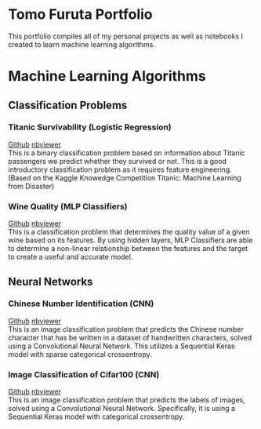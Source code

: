 # Tomo Furuta Portfolio 
This portfolio compiles all of my personal projects as well as notebooks I created to learn machine learning algorithms.

# Machine Learning Algorithms
## Classification Problems
### Titanic Survivability (Logistic Regression)
[Github](https://github.com/tomofuruta/tomofuruta.github.io/blob/92ccad383094d6cc6ef313d11be0529b3717319f/Notebook/titanic-classification.ipynb) [nbviewer](https://nbviewer.org/github/tomofuruta/tomofuruta.github.io/blob/92ccad383094d6cc6ef313d11be0529b3717319f/Notebook/titanic-classification.ipynb) \
This is a binary classification problem based on information about Titanic passengers we predict whether they survived or not. This is a good introductory classification problem as it requires feature engineering. (Based on the Kaggle Knowedge Competition Titanic: Machine Learning from Disaster)
### Wine Quality (MLP Classifiers)
[Github](https://github.com/tomofuruta/tomofuruta.github.io/blob/0365a7e833e3bd58df21b01f94c57f4abcf16dfe/Notebook/wineQuality.ipynb) [nbviewer](https://nbviewer.org/github/tomofuruta/tomofuruta.github.io/blob/0365a7e833e3bd58df21b01f94c57f4abcf16dfe/Notebook/wineQuality.ipynb) \
This is a classification problem that determines the quality value of a given wine based on its features. By using hidden layers, MLP Classifiers are able to determine a non-linear relationship between the features and the target to create a useful and accurate model. 
## Neural Networks
### Chinese Number Identification (CNN)
[Github](https://github.com/tomofuruta/tomofuruta.github.io/blob/3b5cbc22b5018ccf961a7c98072d6a12989083e6/Notebook/ChineseNumbers.ipynb)
[nbviewer](https://nbviewer.org/github/tomofuruta/tomofuruta.github.io/blob/3b5cbc22b5018ccf961a7c98072d6a12989083e6/Notebook/ChineseNumbers.ipynb) \
This is an image classification problem that predicts the Chinese number character that has be written in a dataset of handwritten characters, solved using a Convolutional Neural Network. This utilizes a Sequential Keras model with sparse categorical crossentropy.
### Image Classification of Cifar100 (CNN)
[Github](https://github.com/tomofuruta/tomofuruta.github.io/blob/377fb943580b422bc9dbcd855a69af29fb9fbf52/Notebook/cifar100.ipynb) [nbviewer](https://nbviewer.org/github/tomofuruta/tomofuruta.github.io/blob/377fb943580b422bc9dbcd855a69af29fb9fbf52/Notebook/cifar100.ipynb) \
This is an image classification problem that predicts the labels of images, solved using a Convolutional Neural Network. Specifically, it is using a Sequential Keras model with categorical crossentropy.
